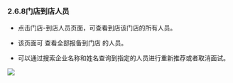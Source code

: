 ### 2.6.8门店到店人员

* 点击门店-到店人员页面，可查看到店该门店的所有人员。

* 该页面可
  查看全部报备到门店
  的人员。

* 可以通过搜索企业名称和姓名查询到指定的人员进行重新推荐或者取消面试。

![](https://images-cdn.shimo.im/mVIQTmy4yqYThb7Y/image.png!thumbnail)

  


